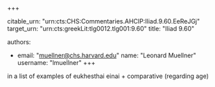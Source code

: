 +++


citable_urn: "urn:cts:CHS:Commentaries.AHCIP:Iliad.9.60.EeReJGj"
target_urn: "urn:cts:greekLit:tlg0012.tlg001:9.60"
title: "Iliad 9.60"

authors:
- email: "muellner@chs.harvard.edu"
  name: "Leonard Muellner"
  username: "lmuellner"
+++

<p>in a list of examples of eukhesthai einai + comparative (regarding age)</p>